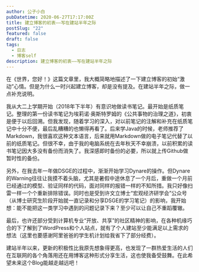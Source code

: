 ```yaml
---
author: 公子小白
pubDatetime: 2020-06-27T17:17:00Z
title: 建立博客的初衷——写在建站半年之际
postSlug: "22"
featured: false
draft: false
tags:
  - 日志
  - 博客self
description: 建立博客的初衷——写在建站半年之际
---
```


在《世界，您好！》这篇文章里，我大概简略地描述了一下建立博客的初始“激动”心情。但是为什么一时兴起建立博客，却是没有提及。在建站半年之际，做一点补充说明。

我从大二上学期开始（2018年下半年）有意识地做读书笔记。最开始是纸质笔记。整理的第一份读书笔记为埃莉诺·奥斯特罗姆的《公共事物的治理之道》，初衷是便于以后回溯。但我发现，随着学习的深入，对以前笔记的注解和补充在纸质笔记中十分不便，最后乱糟糟的也懒得再看了。后来学Java的时候，老师推荐了Markdown，我很喜欢这种文本语言，后来就用Markdown做的电子笔记代替了以前的纸质笔记。但很不幸，由于我的电脑系统在去年秋天不幸崩溃，以前积累的读书笔记因大多没有备份而消失了。我深感即时备份的必要，所以就上传Github做暂时性的备份。

另外，在我去年一年做DSGE的过程中，渐渐开始学习Dynare的操作。但Dynare的Warning往往让我摸不着头脑，尤其是暑假中途休息了一个月后，重做一个月前已经通过的模型、验证同样的代码，面对同样的报错一样的不知所措。我只好像扫雷一样一个个重新排除错误。同时也是受到许文立博士“宏观经济研学会”公众号（从博士研究生阶段开始就一直记录和分享DSGE的学习笔记）的影响，我开始想：能不能把这一类学习中遇到的问题记录下来？至少可以让自己不重蹈覆辙。

最后，也许还部分受到计算机专业“开放、共享”的社区精神的影响，在各种机缘巧合的下了解到了WordPress和个人站点，就有了个人建站至少能满足以上需求的想法（这里也要感谢阿里爸爸的学生机计划给我省下了部分经费）。

建站半年以来，更新的积极性比我原先想象得更高，也发现了一群热爱生活的人们在互联网的各个角落用还在用博客这种形式分享生活，这也使我备受鼓舞。在此希望未来这个Blog能越走越远吧！
